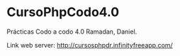 # CursoPhpCodo4.0
Prácticas Codo a codo 4.0 Ramadan, Daniel.

Link web server: http://cursosphpdr.infinityfreeapp.com/

